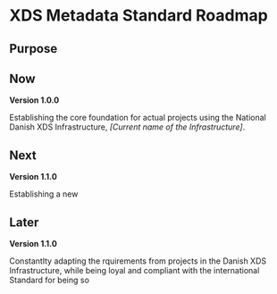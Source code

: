 # XDS Metadata Standard Roadmap

## Purpose

## Now

**Version 1.0.0**

Establishing the core foundation for actual projects using the National Danish XDS Infrastructure, *[Current name of the Infrastructure]*.

## Next

**Version 1.1.0**

Establishing a new 

## Later

**Version 1.1.0**

Constantlty adapting the rquirements from projects in the Danish XDS Infrastructure, while being loyal and compliant with the international Standard for being so 

